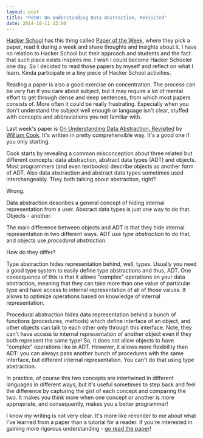 ```yaml
---
layout: post
title: "PotW: On Understanding Data Abstraction, Revisited"
date: 2014-10-11 13:00
---
```


[Hacker School][hs] has this thing called [Paper of the Week][potw], where they
pick a paper, read it during a week and share thoughts and insights about it. I
have no relation to Hacker School but their approach and students and the fact
that such place exists inspires me. I wish I could become Hacker Schooler one
day. So I decided to read those papers by myself and reflect on what I learn.
Kinda participate in a tiny piece of Hacker School activities.

Reading a paper is also a good exercise on concentration. The process can be
very fun if you care about subject, but it may require a lot of mental effort to
get through dense and deep sentences, from which most papers consists of. More
often it could be really frustrating. Especially when you don't understand the
subject well enough or language isn't clear, stuffed with concepts and
abbreviations you not familiar with.

Last week's paper is [On Understanding Data Abstraction, Revisited][paper] by
[William Cook][author]. It's written in pretty comprehensible way. It's a good
one if you only starting.

Cook starts by revealing a common misconception about three related but
different concepts: data abstraction, abstract data types (ADT) and objects.
Most programmers (and even textbooks) describe objects as another form of ADT.
Also data abstraction and abstract data types sometimes used interchangeably.
They both talking about abstraction, right?

Wrong.

Data abstraction describes a general concept of hiding internal representation
from a user. Abstract data types is just one way to do that. Objects - another.

The main difference between objects and ADT is that they hide internal
representation in two different ways. ADT use *type abstraction* to do that, and
objects use *procedural abstraction*.

How do they differ?

Type abstraction hides representation behind, well, types. Usually you need a
good type system to easily define type abstractions and thus, ADT. One
consequence of this is that it allows "complex" operations on your data
abstraction, meaning that they can take more than one value of particular type
and have access to internal representation of all of those values. It allows to
optimize operations based on knowledge of internal representation.

Procedural abstraction hides data representation behind a bunch of functions
(procedures, methods) which define interface of an object, and other objects can
talk to each other only through this interface. Note, they can't have access to
internal representation of another object even if they both represent the same
type! So, it does not allow objects to have "complex" operations like in ADT.
However, it allows more flexibility than ADT: you can always pass another bunch
of procedures with the same interface, but different internal representation.
You can't do that using type abstraction.

In practice, of course this two concepts are intertwined in different languages
in different ways, but it's useful sometimes to step back and feel the
difference by capturing the gist of each concept and comparing the two. It makes
you think more when one concept or another is more appropriate, and
consequently, makes you a better programmer!


I know my writing is not very clear. It's more like reminder to me about what
I've learned from a paper than a tutorial for a reader. If you're interested in
gaining more rigorous understanding - [go read the paper][paper]!


[hs]: https://www.hackerschool.com/
[potw]: https://www.hackerschool.com/blog/41-introducing-paper-of-the-week
[paper]: http://www.cs.utexas.edu/~wcook/Drafts/2009/essay.pdf
[author]: http://www.cs.utexas.edu/~wcook/
